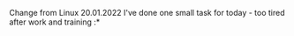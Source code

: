 Change from Linux
20.01.2022
I've done one small task for today - too tired after work and training :*
